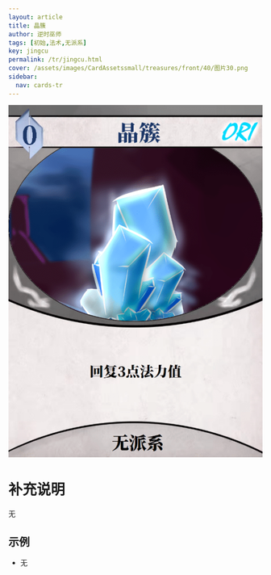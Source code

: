 ```yaml
---
layout: article
title: 晶簇
author: 逆时巫师
tags: [初始,法术,无派系]
key: jingcu
permalink: /tr/jingcu.html
cover: /assets/images/CardAssetssmall/treasures/front/40/图片30.png
sidebar:
  nav: cards-tr
---
```

![](/assets/images/CardAssets/treasures/front/40/图片30.png)

# 补充说明
无


## 示例
* 无